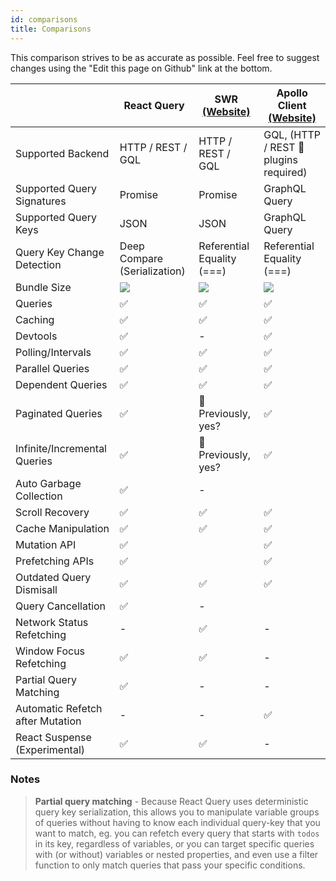 ```yaml
---
id: comparisons
title: Comparisons
---
```


This comparison strives to be as accurate as possible. Feel free to suggest changes using the "Edit this page on Github" link at the bottom.

|                                  | React Query                            | SWR [(Website)](https://github.com/vercel/swr) | Apollo Client [(Website)](https://github.com/apollographql/apollo-client) |
| -------------------------------- | -------------------------------------- | ---------------------------------------------- | ------------------------------------------------------------------------- |
| Supported Backend                | HTTP / REST / GQL                      | HTTP / REST / GQL                              | GQL, (HTTP / REST 🔶 plugins required)                                    |
| Supported Query Signatures       | Promise                                | Promise                                        | GraphQL Query                                                             |
| Supported Query Keys             | JSON                                   | JSON                                           | GraphQL Query                                                             |
| Query Key Change Detection       | Deep Compare (Serialization)           | Referential Equality (===)                     | Referential Equality (===)                                                |
| Bundle Size                      | [![][bp-react-query]][bpl-react-query] | [![][bp-swr]][bpl-swr]                         | [![][bp-apollo]][bpl-apollo]                                              |
| Queries                          | ✅                                     | ✅                                             | ✅                                                                        |
| Caching                          | ✅                                     | ✅                                             | ✅                                                                        |
| Devtools                         | ✅                                     | -                                              | ✅                                                                        |
| Polling/Intervals                | ✅                                     | ✅                                             | ✅                                                                        |
| Parallel Queries                 | ✅                                     | ✅                                             | ✅                                                                        |
| Dependent Queries                | ✅                                     | ✅                                             | ✅                                                                        |
| Paginated Queries                | ✅                                     | 🔶 Previously, yes?                            | ✅                                                                        |
| Infinite/Incremental Queries     | ✅                                     | 🔶 Previously, yes?                            | ✅                                                                        |
| Auto Garbage Collection          | ✅                                     | -                                              |                                                                           |
| Scroll Recovery                  | ✅                                     | ✅                                             | ✅                                                                        |
| Cache Manipulation               | ✅                                     | ✅                                             | ✅                                                                        |
| Mutation API                     | ✅                                     |                                                | ✅                                                                        |
| Prefetching APIs                 | ✅                                     |                                                | ✅                                                                        |
| Outdated Query Dismisall         | ✅                                     | ✅                                             | ✅                                                                        |
| Query Cancellation               | ✅                                     | -                                              |                                                                           |
| Network Status Refetching        | -                                      | ✅                                             | -                                                                         |
| Window Focus Refetching          | ✅                                     | ✅                                             | -                                                                         |
| Partial Query Matching           | ✅                                     | -                                              | -                                                                         |
| Automatic Refetch after Mutation | -                                      | -                                              | ✅                                                                        |
| React Suspense (Experimental)    | ✅                                     | ✅                                             | -                                                                         |

### Notes

> **Partial query matching** - Because React Query uses deterministic query key serialization, this allows you to manipulate variable groups of queries without having to know each individual query-key that you want to match, eg. you can refetch every query that starts with `todos` in its key, regardless of variables, or you can target specific queries with (or without) variables or nested properties, and even use a filter function to only match queries that pass your specific conditions.

[bp-react-query]: https://badgen.net/bundlephobia/minzip/react-query?label=%20
[bp-swr]: https://badgen.net/bundlephobia/minzip/swr?label=%20
[bp-apollo]: https://badgen.net/bundlephobia/minzip/@apollo/client?label=%20
[bpl-react-query]: https://bundlephobia.com/result?p=react-query
[bpl-swr]: https://bundlephobia.com/result?p=swr
[bpl-apollo]: https://bundlephobia.com/result?p=@apollo/client
